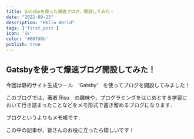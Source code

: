 ```yaml
---
title: Gatsbyを使った爆速ブログ，開設してみた！
date: "2022-09-25"
description: "Hello World"
tags: ['first_post']
icon: '👍'
color: '#607d8b'
publish: true
---
```


## Gatsbyを使って爆速ブログ開設してみた！
今回は静的サイト生成ツール　’Gatsby’　を使ってブログを開設してみました！

このブログでは，著者 Risu　の趣味や，プログラミングをはじめとする学習において行き詰まったことなどをメモ形式で書き留めるブログになります．

ブログというよりもメモ帳です．

この中の記事が，皆さんのお役に立ったら嬉しいです！